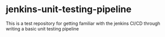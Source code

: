 # jenkins-unit-testing-pipeline
This is a test repository for getting familiar with the jenkins CI/CD through writing a basic unit testing pipeline
